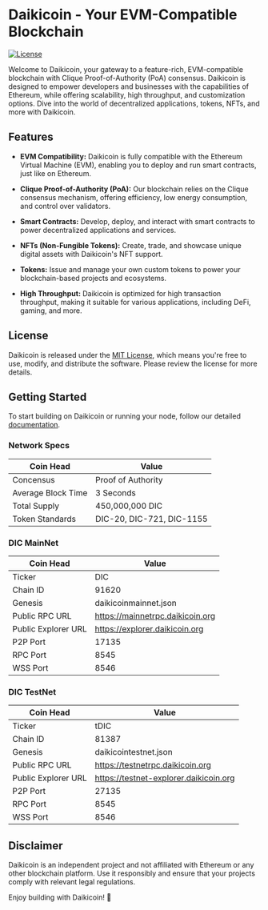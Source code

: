 # Daikicoin - Your EVM-Compatible Blockchain

[![License](https://img.shields.io/badge/License-MIT-brightgreen.svg)](COPYING.txt)

Welcome to Daikicoin, your gateway to a feature-rich, EVM-compatible blockchain with Clique Proof-of-Authority (PoA) consensus. Daikicoin is designed to empower developers and businesses with the capabilities of Ethereum, while offering scalability, high throughput, and customization options. Dive into the world of decentralized applications, tokens, NFTs, and more with Daikicoin.

## Features

- **EVM Compatibility:** Daikicoin is fully compatible with the Ethereum Virtual Machine (EVM), enabling you to deploy and run smart contracts, just like on Ethereum.

- **Clique Proof-of-Authority (PoA):** Our blockchain relies on the Clique consensus mechanism, offering efficiency, low energy consumption, and control over validators.

- **Smart Contracts:** Develop, deploy, and interact with smart contracts to power decentralized applications and services.

- **NFTs (Non-Fungible Tokens):** Create, trade, and showcase unique digital assets with Daikicoin's NFT support.

- **Tokens:** Issue and manage your own custom tokens to power your blockchain-based projects and ecosystems.

- **High Throughput:** Daikicoin is optimized for high transaction throughput, making it suitable for various applications, including DeFi, gaming, and more.

## License

Daikicoin is released under the [MIT License](COPYING.txt), which means you're free to use, modify, and distribute the software. Please review the license for more details.


## Getting Started

To start building on Daikicoin or running your node, follow our detailed [documentation](Install.md).



### Network Specs
| **Coin Head**               | **Value**        |
|-----------------------------|------------------|
| Concensus                      | Proof of Authority       |
| Average Block Time                  | 3 Seconds       |
| Total Supply             | 450,000,000 DIC |
| Token Standards                   | DIC-20, DIC-721, DIC-1155   |


### DIC MainNet
| **Coin Head**               | **Value**        |
|-----------------------------|------------------|
| Ticker                      | DIC       |
| Chain ID                      | 91620       |
| Genesis                      | daikicoinmainnet.json       |
| Public RPC URL                   | https://mainnetrpc.daikicoin.org  |
| Public Explorer URL                    | https://explorer.daikicoin.org  |
| P2P Port                    | 17135   |
| RPC Port                    | 8545  |
| WSS Port                    | 8546  |

### DIC TestNet
| **Coin Head**               | **Value**        |
|-----------------------------|------------------|
| Ticker                      | tDIC       |
| Chain ID                      | 81387       |
| Genesis                      | daikicointestnet.json       |
| Public RPC URL                   | https://testnetrpc.daikicoin.org  |
| Public Explorer URL                    | https://testnet-explorer.daikicoin.org  |
| P2P Port                    | 27135   |
| RPC Port                    | 8545  |
| WSS Port                    | 8546  |



## Disclaimer

Daikicoin is an independent project and not affiliated with Ethereum or any other blockchain platform. Use it responsibly and ensure that your projects comply with relevant legal regulations.

Enjoy building with Daikicoin! 🚀
